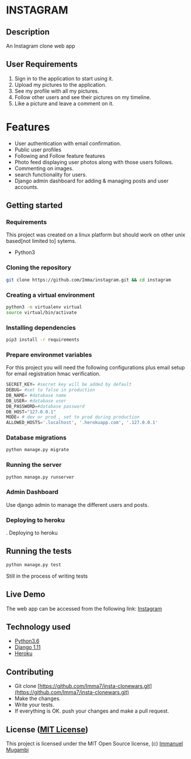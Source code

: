 # INSTAGRAM

## Description
An Instagram clone web app

## User Requirements
1. Sign in to the application to start using it.
2. Upload my pictures to the application.
3. See my profile with all my pictures.
4. Follow other users and see their pictures on my timeline.
5. Like a picture and leave a comment on it.

# Features
* User authentication with email confirmation.
* Public user profiles
* Following and Follow feature features
* Photo feed displaying user photos along with those users follows.
* Commenting on images.
* search functionality for users.
* Django admin dashboard for adding & managing posts and user accounts.

## Getting started

### Requirements
This project was created on a linux platform but should work on other unix based[not limited to] sytems.
* Python3

### Cloning the repository
```bash
git clone https://github.com/Imma/instagram.git && cd instagram
```

### Creating a virtual environment

```bash
python3 -m virtualenv virtual
source virtual/bin/activate
```
### Installing dependencies
```bash
pip3 install -r requirements
```

### Prepare environmet variables
For this project you will need the following configurations plus email setup for email registration hmac verification.
```python
SECRET_KEY= #secret key will be added by default
DEBUG= #set to false in production
DB_NAME= #database name
DB_USER= #database user
DB_PASSWORD=#database password
DB_HOST="127.0.0.1"
MODE= # dev or prod , set to prod during production
ALLOWED_HOSTS='.localhost', '.herokuapp.com', '.127.0.0.1'
```

### Database migrations

```bash
python manage.py migrate
```

### Running the server 
```bash
python manage.py runserver
```

### Admin Dashboard
Use django admin to manage the different users and posts.

### Deploying to heroku
. Deploying to heroku

## Running the tests
```bash
python manage.py test
```
Still in the process of writing tests

## Live Demo

The web app can be accessed from the following link: 
[Instagram](https://instaclonewars.herokuapp.com/)

## Technology used

* [Python3.6](https://www.python.org/)
* [Django 1.11](https://www.djangoproject.com/)
* [Heroku](https://heroku.com)

## Contributing

- Git clone [https://github.com/Imma7/insta-clonewars.git](https://github.com/Imma7/insta-clonewars.git) 
- Make the changes.
- Write your tests.
- If everything is OK. push your changes and make a pull request.

## License ([MIT License](http://choosealicense.com/licenses/mit/))
This project is licensed under the MIT Open Source license, (c) [Immanuel Mugambi](https://github.com/Imma7)